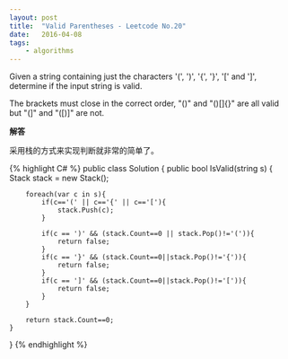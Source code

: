 ```yaml
---
layout: post
title:  "Valid Parentheses - Leetcode No.20"
date:   2016-04-08
tags: 
    - algorithms
---
```


Given a string containing just the characters '(', ')', '{', '}', '[' and ']', determine if the input string is valid.

The brackets must close in the correct order, "()" and "()[]{}" are all valid but "(]" and "([)]" are not.

**解答**

采用栈的方式来实现判断就非常的简单了。

{% highlight C# %}
public class Solution {
    public bool IsValid(string s) {
        Stack<char> stack = new Stack<char>();
        
        foreach(var c in s){
            if(c=='(' || c=='{' || c=='['){
                stack.Push(c);
            }
            
            if(c == ')' && (stack.Count==0 || stack.Pop()!='(')){
                return false;
            }
            if(c == '}' && (stack.Count==0||stack.Pop()!='{')){
                return false;
            }
            if(c == ']' && (stack.Count==0||stack.Pop()!='[')){
                return false;
            }
        }
        
        return stack.Count==0;
    }
}
{% endhighlight %}